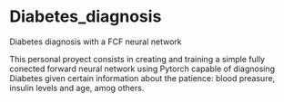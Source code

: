 # Diabetes_diagnosis
Diabetes diagnosis with a FCF neural network

This personal proyect consists in creating and training a simple fully conected forward neural network using Pytorch capable of diagnosing Diabetes given certain information about the patience: blood preasure, insulin levels and age, amog others.
